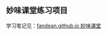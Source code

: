 ## 妙味课堂练习项目

学习笔记见：[fandean.github.io 妙味课堂](https://github.com/FanDean/fandean.github.io/tree/master/_drafts/%E5%A6%99%E5%91%B3%E8%AF%BE%E5%A0%82)